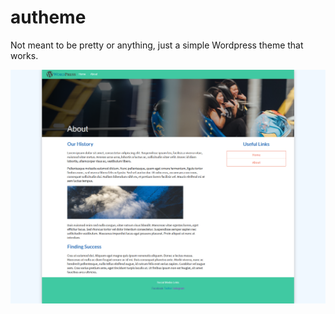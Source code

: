 # autheme
Not meant to be pretty or anything, just a simple Wordpress theme that works.

![alt text](https://github.com/austen-wade/autheme/blob/master/atheme-screenshot.png)
